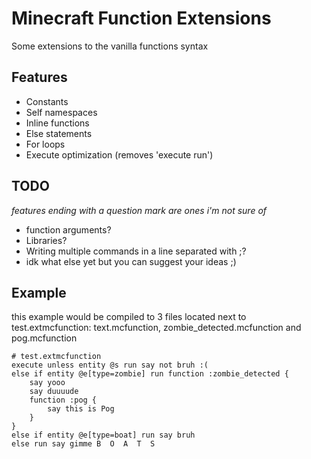 # Minecraft Function Extensions
Some extensions to the vanilla functions syntax

## Features
- Constants
- Self namespaces
- Inline functions
- Else statements
- For loops
- Execute optimization (removes 'execute run')

## TODO
*features ending with a question mark are ones i'm not sure of*
- function arguments?
- Libraries?
- Writing multiple commands in a line separated with ;?
- idk what else yet but you can suggest your ideas ;)

## Example
this example would be compiled to 3 files located next to test.extmcfunction: text.mcfunction, zombie_detected.mcfunction and pog.mcfunction
```
# test.extmcfunction
execute unless entity @s run say not bruh :(
else if entity @e[type=zombie] run function :zombie_detected {
    say yooo
    say duuuude
    function :pog {
        say this is Pog
    }
}
else if entity @e[type=boat] run say bruh
else run say gimme B  O  A  T  S
```
